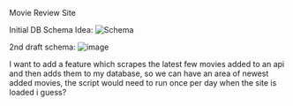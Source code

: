 Movie Review Site

Initial DB Schema Idea:
![Schema](https://github.com/user-attachments/assets/d1f5803a-c692-40ea-96b8-b0929c10aef7)

2nd draft schema:
![image](https://github.com/user-attachments/assets/65e9411c-78cc-432f-9457-eb13106b0cb5)

I want to add a feature which scrapes the latest few movies added to an api and then adds them to my database, so we can have an area of newest added movies, the script would need to run once per day when the site is loaded i guess?

